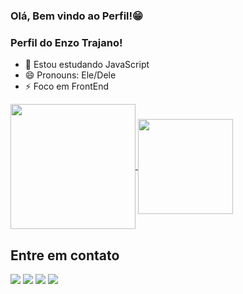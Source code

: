 ### Olá, Bem vindo ao Perfil!😁
### Perfil do Enzo Trajano!

- 🌱 Estou estudando JavaScript
- 😄 Pronouns: Ele/Dele
- ⚡ Foco em FrontEnd

<a href="https://github.com/trajanoserv/github-readme-stats">
  <img height=200 align="center" src="https://github-readme-stats.vercel.app/api?username=trajanoserv" />
</a>
<a href="https://github.com/trajanoserv/convoychat">
  <img height=152 align="center" src="https://github-readme-stats.vercel.app/api/top-langs?username=trajanoserv&layout=compact&langs_count=8&card_width=320" />
</a>

## Entre em contato
<div> 
  <a href="https://instagram.com/trajano_ez" target="_blank"><img src="https://img.shields.io/badge/-Instagram-%23E4405F?style=for-the-badge&logo=instagram&logoColor=white" target="_blank"></a>
  <a href = "mailto:enzotrajado2003@gmail.com"><img src="https://img.shields.io/badge/Gmail-D14836?style=for-the-badge&logo=gmail&logoColor=white" target="_blank"></a>
  <a href="https://www.linkedin.com/in/enzo-trajano-060a18251" target="_blank"><img src="https://img.shields.io/badge/-LinkedIn-%230077B5?style=for-the-badge&logo=linkedin&logoColor=white" target="_blank"></a> 
  <a href="https://wa.me/5511947982398" target="_blank"><img src="https://img.shields.io/badge/WhatsApp-25D366?style=for-the-badge&logo=whatsapp&logoColor=react" target="_blank"></a> 
</div>
